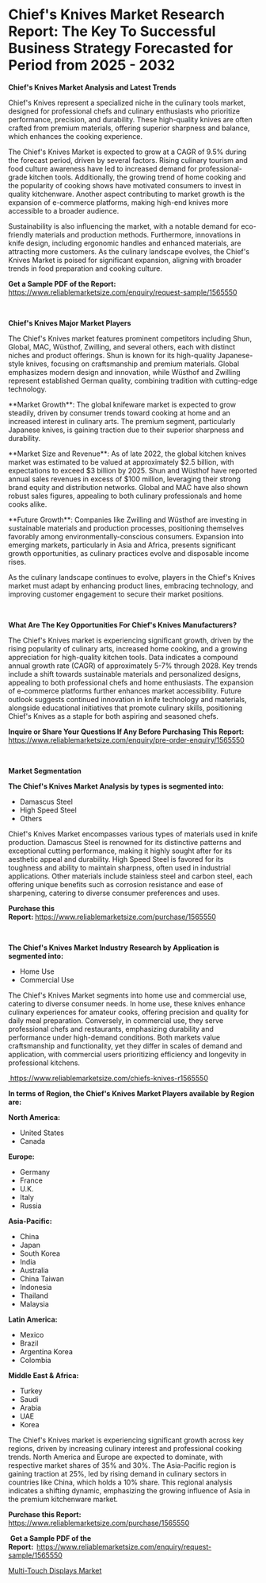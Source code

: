 <p><h1>Chief's Knives Market Research Report: The Key To Successful Business Strategy Forecasted for Period from 2025 - 2032</h1></p><p><strong>Chief's Knives Market Analysis and Latest Trends</strong></p>
<p><p>Chief's Knives represent a specialized niche in the culinary tools market, designed for professional chefs and culinary enthusiasts who prioritize performance, precision, and durability. These high-quality knives are often crafted from premium materials, offering superior sharpness and balance, which enhances the cooking experience.</p><p>The Chief's Knives Market is expected to grow at a CAGR of 9.5% during the forecast period, driven by several factors. Rising culinary tourism and food culture awareness have led to increased demand for professional-grade kitchen tools. Additionally, the growing trend of home cooking and the popularity of cooking shows have motivated consumers to invest in quality kitchenware. Another aspect contributing to market growth is the expansion of e-commerce platforms, making high-end knives more accessible to a broader audience.</p><p>Sustainability is also influencing the market, with a notable demand for eco-friendly materials and production methods. Furthermore, innovations in knife design, including ergonomic handles and enhanced materials, are attracting more customers. As the culinary landscape evolves, the Chief's Knives Market is poised for significant expansion, aligning with broader trends in food preparation and cooking culture.</p></p>
<p><strong>Get a Sample PDF of the Report:&nbsp;</strong> <a href="https://www.reliablemarketsize.com/enquiry/request-sample/1565550?utm_campaign=2313&utm_medium=2&utm_source=Github&utm_content=ia&utm_term=09022025&utm_id=chiefs-knives">https://www.reliablemarketsize.com/enquiry/request-sample/1565550</a></p>
<p>&nbsp;</p>
<p><strong>Chief's Knives Major Market Players</strong></p>
<p><p>The Chief's Knives market features prominent competitors including Shun, Global, MAC, Wüsthof, Zwilling, and several others, each with distinct niches and product offerings. Shun is known for its high-quality Japanese-style knives, focusing on craftsmanship and premium materials. Global emphasizes modern design and innovation, while Wüsthof and Zwilling represent established German quality, combining tradition with cutting-edge technology.</p><p>**Market Growth**: The global knifeware market is expected to grow steadily, driven by consumer trends toward cooking at home and an increased interest in culinary arts. The premium segment, particularly Japanese knives, is gaining traction due to their superior sharpness and durability. </p><p>**Market Size and Revenue**: As of late 2022, the global kitchen knives market was estimated to be valued at approximately $2.5 billion, with expectations to exceed $3 billion by 2025. Shun and Wüsthof have reported annual sales revenues in excess of $100 million, leveraging their strong brand equity and distribution networks. Global and MAC have also shown robust sales figures, appealing to both culinary professionals and home cooks alike.</p><p>**Future Growth**: Companies like Zwilling and Wüsthof are investing in sustainable materials and production processes, positioning themselves favorably among environmentally-conscious consumers. Expansion into emerging markets, particularly in Asia and Africa, presents significant growth opportunities, as culinary practices evolve and disposable income rises.</p><p>As the culinary landscape continues to evolve, players in the Chief's Knives market must adapt by enhancing product lines, embracing technology, and improving customer engagement to secure their market positions.</p></p>
<p>&nbsp;</p>
<p><strong>What Are The Key Opportunities For Chief's Knives Manufacturers?</strong></p>
<p><p>The Chief's Knives market is experiencing significant growth, driven by the rising popularity of culinary arts, increased home cooking, and a growing appreciation for high-quality kitchen tools. Data indicates a compound annual growth rate (CAGR) of approximately 5-7% through 2028. Key trends include a shift towards sustainable materials and personalized designs, appealing to both professional chefs and home enthusiasts. The expansion of e-commerce platforms further enhances market accessibility. Future outlook suggests continued innovation in knife technology and materials, alongside educational initiatives that promote culinary skills, positioning Chief's Knives as a staple for both aspiring and seasoned chefs.</p></p>
<p><strong>Inquire or Share Your Questions If Any Before Purchasing This Report:</strong> <a href="https://www.reliablemarketsize.com/enquiry/pre-order-enquiry/1565550?utm_campaign=2313&utm_medium=2&utm_source=Github&utm_content=ia&utm_term=09022025&utm_id=chiefs-knives">https://www.reliablemarketsize.com/enquiry/pre-order-enquiry/1565550</a></p>
<p>&nbsp;</p>
<p><strong>Market Segmentation</strong></p>
<p><strong>The Chief's Knives Market Analysis by types is segmented into:</strong></p>
<p><ul><li>Damascus Steel</li><li>High Speed Steel</li><li>Others</li></ul></p>
<p><p>Chief's Knives Market encompasses various types of materials used in knife production. Damascus Steel is renowned for its distinctive patterns and exceptional cutting performance, making it highly sought after for its aesthetic appeal and durability. High Speed Steel is favored for its toughness and ability to maintain sharpness, often used in industrial applications. Other materials include stainless steel and carbon steel, each offering unique benefits such as corrosion resistance and ease of sharpening, catering to diverse consumer preferences and uses.</p></p>
<p><strong>Purchase this Report:&nbsp;</strong><a href="https://www.reliablemarketsize.com/purchase/1565550?utm_campaign=2313&utm_medium=2&utm_source=Github&utm_content=ia&utm_term=09022025&utm_id=chiefs-knives">https://www.reliablemarketsize.com/purchase/1565550</a></p>
<p>&nbsp;</p>
<p><strong>The Chief's Knives Market Industry Research by Application is segmented into:</strong></p>
<p><ul><li>Home Use</li><li>Commercial Use</li></ul></p>
<p><p>The Chief's Knives Market segments into home use and commercial use, catering to diverse consumer needs. In home use, these knives enhance culinary experiences for amateur cooks, offering precision and quality for daily meal preparation. Conversely, in commercial use, they serve professional chefs and restaurants, emphasizing durability and performance under high-demand conditions. Both markets value craftsmanship and functionality, yet they differ in scales of demand and application, with commercial users prioritizing efficiency and longevity in professional kitchens.</p></p>
<p><a href="https://www.reliablemarketsize.com/chiefs-knives-r1565550?utm_campaign=2313&utm_medium=2&utm_source=Github&utm_content=ia&utm_term=09022025&utm_id=chiefs-knives">&nbsp;https://www.reliablemarketsize.com/chiefs-knives-r1565550</a></p>
<p><strong>In terms of Region, the Chief's Knives Market Players available by Region are:</strong></p>
<p>
    <p> <strong> North America: </strong>
        <ul>
            <li>United States</li>
            <li>Canada</li>
        </ul>
        </p> 
    <p> <strong> Europe: </strong>
        <ul>
            <li>Germany</li>
            <li>France</li>
            <li>U.K.</li>
            <li>Italy</li>
            <li>Russia</li>
        </ul>
        </p> 
    <p> <strong> Asia-Pacific: </strong>
        <ul>
            <li>China</li>
            <li>Japan</li>
            <li>South Korea</li>
            <li>India</li>
            <li>Australia</li>
            <li>China Taiwan</li>
            <li>Indonesia</li>
            <li>Thailand</li>
            <li>Malaysia</li>
        </ul>
        </p> 
    <p> <strong> Latin America: </strong>
        <ul>
            <li>Mexico</li>
            <li>Brazil</li>
            <li>Argentina Korea</li>
            <li>Colombia</li>
        </ul>
        </p> 
    <p> <strong> Middle East & Africa: </strong>
        <ul>
            <li>Turkey</li>
            <li>Saudi</li>
            <li>Arabia</li>
            <li>UAE</li>
            <li>Korea</li>
        </ul>
    </p>
    </p>
<p><p>The Chief's Knives market is experiencing significant growth across key regions, driven by increasing culinary interest and professional cooking trends. North America and Europe are expected to dominate, with respective market shares of 35% and 30%. The Asia-Pacific region is gaining traction at 25%, led by rising demand in culinary sectors in countries like China, which holds a 10% share. This regional analysis indicates a shifting dynamic, emphasizing the growing influence of Asia in the premium kitchenware market.</p></p>
<p><strong>Purchase this Report: </strong><a href="https://www.reliablemarketsize.com/purchase/1565550?utm_campaign=2313&utm_medium=2&utm_source=Github&utm_content=ia&utm_term=09022025&utm_id=chiefs-knives">https://www.reliablemarketsize.com/purchase/1565550</a></p>
<p>&nbsp;<strong>Get a Sample PDF of the Report:&nbsp;&nbsp;</strong><a href="https://www.reliablemarketsize.com/enquiry/request-sample/1565550?utm_campaign=2313&utm_medium=2&utm_source=Github&utm_content=ia&utm_term=09022025&utm_id=chiefs-knives">https://www.reliablemarketsize.com/enquiry/request-sample/1565550</a></p>
<p><strong></strong></p>
<p><p><a href="https://github.com/yazminwollma30/Market-Research-Report-List-1/blob/main/multi-touch-displays-market.md?utm_campaign=2313&utm_medium=2&utm_source=Github&utm_content=ia&utm_term=09022025&utm_id=chiefs-knives">Multi-Touch Displays Market</a></p></p>